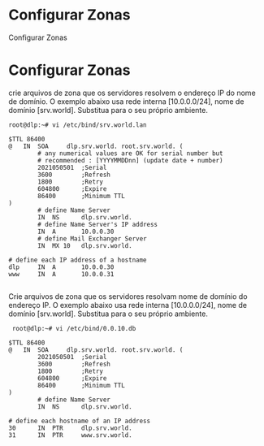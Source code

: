 # Configurar Zonas

Configurar Zonas


# Configurar Zonas

crie arquivos de zona que os servidores resolvem o endereço IP do nome de domínio.
O exemplo abaixo usa rede interna [10.0.0.0/24], nome de domínio [srv.world].
Substitua para o seu próprio ambiente.

```
root@dlp:~# vi /etc/bind/srv.world.lan

$TTL 86400
@   IN  SOA     dlp.srv.world. root.srv.world. (
        # any numerical values are OK for serial number but
        # recommended : [YYYYMMDDnn] (update date + number)
        2021050501  ;Serial
        3600        ;Refresh
        1800        ;Retry
        604800      ;Expire
        86400       ;Minimum TTL
)
        # define Name Server
        IN  NS      dlp.srv.world.
        # define Name Server's IP address
        IN  A       10.0.0.30
        # define Mail Exchanger Server
        IN  MX 10   dlp.srv.world.

# define each IP address of a hostname
dlp     IN  A       10.0.0.30
www     IN  A       10.0.0.31


```
Crie arquivos de zona que os servidores resolvam nome de domínio do endereço IP.
O exemplo abaixo usa rede interna [10.0.0.0/24], nome de domínio [srv.world].
Substitua para o seu próprio ambiente.

```
 root@dlp:~# vi /etc/bind/0.0.10.db

$TTL 86400
@   IN  SOA     dlp.srv.world. root.srv.world. (
        2021050501  ;Serial
        3600        ;Refresh
        1800        ;Retry
        604800      ;Expire
        86400       ;Minimum TTL
)
        # define Name Server
        IN  NS      dlp.srv.world.

# define each hostname of an IP address
30      IN  PTR     dlp.srv.world.
31      IN  PTR     www.srv.world.



```

